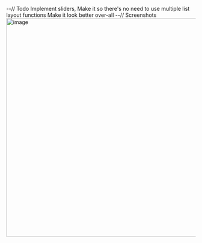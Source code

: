 --// Todo
  Implement sliders,
  Make it so there's no need to use multiple list layout functions
  Make it look better over-all
--// Screenshots
  <img width="519" height="583" alt="image" src="https://github.com/user-attachments/assets/63794394-8d78-47d1-9b61-be01794fc92a" />
